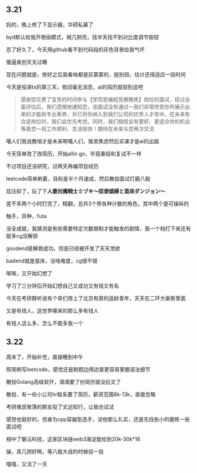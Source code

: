 ## 3.21

妈的，晚上修了下显示器，华硕私募了

byd默认给我开艳丽模式，贼几把亮，找半天找不到对比度调节按钮

忍了好久了，今天用github看不到代码段的灰色背景给我气坏

傻逼奥创天天过曝

现在问题就是，修好之后我看啥都是灰蒙蒙的，挺别扭，估计还得适应一段时间

今天是投递tx的第三天，依旧毫无消息，ai的简历就投到这吧

> 感谢您花费了宝贵的时间参与【学而思编程竞赛教练】岗位的面试，经过全面评估后，我们遗憾地通知您，该面试没有通过～我们非常欣赏你所展示出来的才能和专业素养，并已将你纳入到我们公司的优秀人才库中，在未来有合适岗位时，我们会优先考虑。同时，我们相信会有更好、更适合你的机会等着您～祝工作顺利、生活愉快！期待在未来与您再次交流

噶人们我说教培才是未来啊噶人们，贩卖焦虑然后买课才是ai的出路

今天简单改了改简历，开始allin go，毕竟春招和复试不一样

不过项目还没研究，过两天再编项目经历

leetcode简单刷着，目标是半个月速成，然后散投面试打磨八股

炫压抑了，玩了下**人妻対魔戦士ミヅキ～奴隶娼婦と苗床ダンジョン～**

差不多两个小时打完了，精翻，总共3个带各种计数的角色，其中两个是可操纵的

触手，异种，futa

没全成就，我猜测是有些需要特定次数限制才能触发的剧情，我一个档打下来还有挺多cg没解锁

goodend是解救成功，但是已经被开发了天天泄欲

badend就是苗床，没啥难度，cg很不错

唉唉，又开始幻想了

学习了三分钟后开始幻想自己又成功又有钱又有名

今天在考研群听说有个哥们傍上了北京有房的适龄青年，天天在二环大豪斯里面

又是有钱人，这世界哪来的那么多有钱人

有钱人这么多，怎么不能多我一个

## 3.22

周末了，开始补觉，直接睡到中午

照常刷写leetcode，感觉还是刷题边用边查更容易掌握语法细节

散投Golang高级软开，滴滴要了份简历就没后文了

散投，有一些小公司hr联系要了简历，薪资范围8k-13k，直接忽略

考研难民聚落的群友投了文远知行，让我也试试

感觉也挺好的，但身为cpp容器型选手，没他那么扎实，还是先找些小的磨练一些面试吧

相中了磐沄科技，这家区块链web3海淀能给到20k-30k*16

操，真几把好啊，等八股大成的时候投一投

嘻嘻，又活了一天